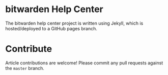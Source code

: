 # bitwarden Help Center

The bitwarden help center project is written using Jekyll, which is hosted/deployed to a GitHub pages branch.

# Contribute

Article contributions are welcome! Please commit any pull requests against the `master` branch.
